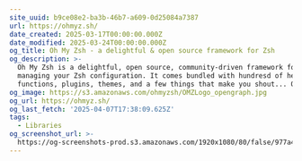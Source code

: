 ```yaml
---
site_uuid: b9ce08e2-ba3b-46b7-a609-0d25084a7387
url: https://ohmyz.sh/
date_created: 2025-03-17T00:00:00.000Z
date_modified: 2025-03-24T00:00:00.000Z
og_title: Oh My Zsh - a delightful & open source framework for Zsh
og_description: >-
  Oh My Zsh is a delightful, open source, community-driven framework for
  managing your Zsh configuration. It comes bundled with hundresd of helpful
  functions, plugins, themes, and a few things that make you shout... OH MY ZSH!
og_image: https://s3.amazonaws.com/ohmyzsh/OMZLogo_opengraph.jpg
og_url: https://ohmyz.sh/
og_last_fetch: '2025-04-07T17:38:09.625Z'
tags:
  - Libraries
og_screenshot_url: >-
  https://og-screenshots-prod.s3.amazonaws.com/1920x1080/80/false/977a44a674532d558c30e598c232e0461614dad2dde42071c68e1473db4a61c7.jpeg
---
```



